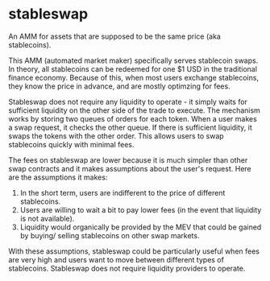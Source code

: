 # stableswap
An AMM for assets that are supposed to be the same price (aka stablecoins).

This AMM (automated market maker) specifically serves stablecoin swaps. In theory,
all stablecoins can be redeemed for one $1 USD in the traditional finance economy.
Because of this, when most users exchange stablecoins, they know the price in 
advance, and are mostly optimzing for fees.

Stableswap does not require any liquidity to operate - it simply waits for 
sufficient liquidity on the other side of the trade to execute. The mechanism
works by storing two queues of orders for each token. When a user makes a swap
request, it checks the other queue. If there is sufficient liquidity, it swaps
the tokens with the other order. This allows users to swap stablecoins quickly
with minimal fees.

The fees on stableswap are lower because it is much simpler than other swap contracts
and it makes assumptions about the user's request. Here are the assumptions it makes:
1. In the short term, users are indifferent to the price of different stablecoins.
2. Users are willing to wait a bit to pay lower fees (in the event that liquidity is 
not available).
3. Liquidity would organically be provided by the MEV that could be gained by buying/
selling stablecoins on other swap markets.

With these assumptions, stableswap could be particularly useful when fees are very 
high and users want to move between different types of stablecoins. Stableswap does
not require liquidity providers to operate.
